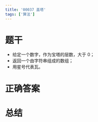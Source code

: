 ```yaml
---
title: '00037 盖塔'
tags: ['算法']
---
```


# 题干

- 给定一个数字，作为宝塔的层数，大于 0；
- 返回一个由字符串组成的数组；
- 用星号代表瓦。

# 正确答案



# 总结



<script>
  function func(n) {
    for (let i = 0; i < n; i++) {
      const space = ' '.repeat(n - i - 1)
      const middle = '*'.repeat(2 * i + 1)
      console.log(`${space}${middle}${space}`)
    }
  }

  console.log(func(9))
  
</script>